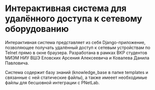 # Интерактивная система для удалённого доступа к сетевому оборудованию

Интерактивная система представляет из себя Django-приложение, позволяющее получать удалённый доступ к сетевым устройствам по Telnet прямо в окне браузера. Разработана в рамках ВКР студентов МИЭМ НИУ ВШЭ Еловских Арсения Алексеевича и Ковалева Данила Павловича.

Система содержит базу знаний (knowledge_base в папке templates и связанные с ней статические файлы), а также имееет необходимые файлы для бесшовной интеграции с PNetLab.
